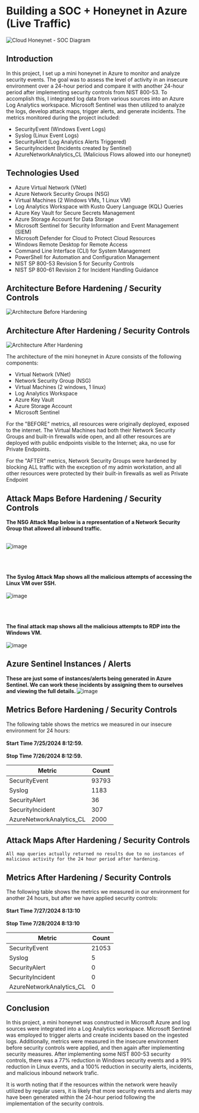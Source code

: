 # Building a SOC + Honeynet in Azure (Live Traffic)
![Cloud Honeynet - SOC Diagram](https://github.com/user-attachments/assets/6d037bb4-47c5-4f12-b8e1-100610061815)


## Introduction

In this project, I set up a mini honeynet in Azure to monitor and analyze security events. The goal was to assess the level of activity in an insecure environment over a 24-hour period and compare it with another 24-hour period after implementing security controls from NIST 800-53. To accomplish this, I integrated log data from various sources into an Azure Log Analytics workspace. Microsoft Sentinel was then utilized to analyze the logs, develop attack maps, trigger alerts, and generate incidents. The metrics monitored during the project included:

- SecurityEvent (Windows Event Logs)
- Syslog (Linux Event Logs)
- SecurityAlert (Log Analytics Alerts Triggered)
- SecurityIncident (Incidents created by Sentinel)
- AzureNetworkAnalytics_CL (Malicious Flows allowed into our honeynet)

## Technologies Used
- Azure Virtual Network (VNet)
- Azure Network Security Groups (NSG)
- Virtual Machines (2 Windows VMs, 1 Linux VM)
- Log Analytics Workspace with Kusto Query Language (KQL) Queries
- Azure Key Vault for Secure Secrets Management
- Azure Storage Account for Data Storage
- Microsoft Sentinel for Security Information and Event Management (SIEM)
- Microsoft Defender for Cloud to Protect Cloud Resources
- Windows Remote Desktop for Remote Access
- Command Line Interface (CLI) for System Management
- PowerShell for Automation and Configuration Management
- NIST SP 800-53 Revision 5 for Security Controls
- NIST SP 800-61 Revision 2 for Incident Handling Guidance

## Architecture Before Hardening / Security Controls
![Architecture Before Hardening](https://github.com/user-attachments/assets/977ed9c6-8c9c-4c66-a8ce-19712eca1856)


## Architecture After Hardening / Security Controls
![Architecture After Hardening](https://github.com/user-attachments/assets/ed746a33-e206-4ea4-97e0-7e8a6b8a966e)


The architecture of the mini honeynet in Azure consists of the following components:

- Virtual Network (VNet)
- Network Security Group (NSG)
- Virtual Machines (2 windows, 1 linux)
- Log Analytics Workspace
- Azure Key Vault
- Azure Storage Account
- Microsoft Sentinel

For the "BEFORE" metrics, all resources were originally deployed, exposed to the internet. The Virtual Machines had both their Network Security Groups and built-in firewalls wide open, and all other resources are deployed with public endpoints visible to the Internet; aka, no use for Private Endpoints.

For the "AFTER" metrics, Network Security Groups were hardened by blocking ALL traffic with the exception of my admin workstation, and all other resources were protected by their built-in firewalls as well as Private Endpoint

## Attack Maps Before Hardening / Security Controls

<b>The NSG Attack Map below is a representation of a Network Security Group that allowed all inbound traffic.</b> <br> </br>

![image](https://github.com/user-attachments/assets/afd4deeb-1e24-421c-89a0-2310e5930e00)
<br> </br>
<br> </br>

<b> The Syslog Attack Map shows all the malicious attempts of accessing the Linux VM over SSH. </b> <br> </br>
![image](https://github.com/user-attachments/assets/42d603fe-6afb-40cb-b8e1-16ceff530996)
<br> </br>
<br> </br>

<b> The final attack map shows all the malicious attempts to RDP into the Windows VM. </b> <br> </br>
![image](https://github.com/user-attachments/assets/3f5b6860-543b-4199-af3d-2334a8b537bf)
<br>

## Azure Sentinel Instances / Alerts
<b>These are just some of instances/alerts being generated in Azure Sentinel. We can work these incidents by assigning them to ourselves and viewing the full details.  </b>
![image](https://github.com/user-attachments/assets/e6fb1ae2-12fc-41c2-aca2-97a19bcbe6ed)



## Metrics Before Hardening / Security Controls

The following table shows the metrics we measured in our insecure environment for 24 hours: 
<br> </br>
<b>Start Time 7/25/2024 8:12:59.
<br> </br>
Stop Time 7/26/2024 8:12:59.</b>

| Metric                   | Count
| ------------------------ | -----
| SecurityEvent            | 93793
| Syslog                   | 1183
| SecurityAlert            | 36
| SecurityIncident         | 307
| AzureNetworkAnalytics_CL | 2000

## Attack Maps After Hardening / Security Controls

```All map queries actually returned no results due to no instances of malicious activity for the 24 hour period after hardening.```

## Metrics After Hardening / Security Controls

The following table shows the metrics we measured in our environment for another 24 hours, but after we have applied security controls:
<br> </br>
<b>Start Time 7/27/2024 8:13:10
<br> </br>
Stop Time	7/28/2024 8:13:10</b>

| Metric                   | Count
| ------------------------ | -----
| SecurityEvent            | 21053
| Syslog                   | 5
| SecurityAlert            | 0
| SecurityIncident         | 0
| AzureNetworkAnalytics_CL | 0

## Conclusion

In this project, a mini honeynet was constructed in Microsoft Azure and log sources were integrated into a Log Analytics workspace. Microsoft Sentinel was employed to trigger alerts and create incidents based on the ingested logs. Additionally, metrics were measured in the insecure environment before security controls were applied, and then again after implementing security measures. After implementing some NIST 800-53 security controls, there was a 77% reduction in Windows security events and a 99% reduction in Linux events, and a 100% reduction in security alerts, incidents, and malicious inbound network trafic. 

It is worth noting that if the resources within the network were heavily utilized by regular users, it is likely that more security events and alerts may have been generated within the 24-hour period following the implementation of the security controls.
